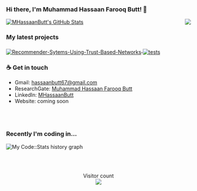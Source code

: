 ### Hi there, I'm Muhammad Hassaan Farooq Butt! 👋

<img align="right" src="https://github.com/rajput2107/rajput2107/blob/master/Assets/Developer.gif"/>
<a href="https://github.com/MHassaanButt">
  <img src="https://github-readme-stats-sand-kappa.vercel.app/api?username=MHassaanButt&show_icons=true&count_private=true&include_all_commits=true" alt="MHassaanButt's GitHub Stats" />
</a>

### My latest projects

<a href="https://github.com/MHassaanButt/Trusted Network based RS">
  <img align="middle" src="https://github-readme-stats-sand-kappa.vercel.app/api/pin/?username=MHassaanButt&repo=Trusted-Networks-based-RS" alt="Recommender-Sytems-Using-Trust-Based-Networks" />
</a>

<a href="https://github.com/MHassaanButt/MathChallenge">
  <img align="middle" src="https://github-readme-stats-sand-kappa.vercel.app/api/pin/?username=MHassaanButt&repo=MathChallenge" alt="tests" />
</a>

### ☕ Get in touch
- Gmail: <a href = "#">hassaanbutt67@gmail.com</a>
- ResearchGate: <a href = "https://www.researchgate.net/profile/Muhammad_Hassaan_Farooq_Butt">Muhammad Hassaan Farooq Butt</a>
- LinkedIn: <a href = "https://www.linkedin.com/in/mhassaanbutt//">MHassaanButt</a>
- Website: coming soon

<br>
<br>

### Recently I'm coding in...

![My Code::Stats history graph](https://codestats-readme.wegfan.cn/history-graph/MHassaanButt?history_days=30)

<br>
<br>

<p align="center">
  Visitor count<br>
  <img src="https://profile-counter.glitch.me/MHassaanButt/count.svg" />
</p>
